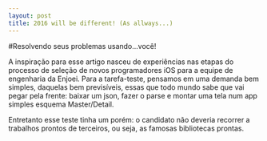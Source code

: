 ```yaml
---
layout: post
title: 2016 will be different! (As allways...)
---
```


#Resolvendo seus problemas usando...você!

A inspiração para esse artigo nasceu de experiências nas etapas do processo de seleção de novos programadores iOS para a equipe de engenharia da Enjoei. Para a tarefa-teste, pensamos em uma demanda bem simples, daquelas bem previsíveis, essas que todo mundo sabe que vai pegar pela frente: baixar um json, fazer o parse e montar uma tela num app simples esquema Master/Detail.

Entretanto esse teste tinha um porém: o candidato não deveria recorrer a trabalhos prontos de terceiros, ou seja, as famosas bibliotecas prontas. 